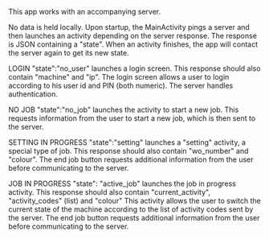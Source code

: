 This app works with an accompanying server.

No data is held locally. Upon startup, the MainActivity pings a server and then launches an activity
depending on the server response. The response is JSON containing a "state". When an activity
finishes, the app will contact the server again to get its new state.

LOGIN
"state":"no_user" launches a login screen.
This response should also contain "machine" and "ip".
The login screen allows a user to login according to his user id and PIN (both numeric). The server
handles authentication.

NO JOB
"state":"no_job" launches the activity to start a new job.
This requests information from the user to start a new job, which is then sent to the server.

SETTING IN PROGRESS
"state":"setting" launches a "setting" activity, a special type of job.
This response should also contain "wo_number" and "colour".
The end job button requests additional information from the user before communicating to the server.

JOB IN PROGRESS
"state": "active_job" launches the job in progress activity.
This response should also contain "current_activity", "activity_codes" (list) and "colour"
This activity allows the user to switch the current state of the machine according to the list of
activity codes sent by the server. The end job button requests additional information from the user
before communicating to the server.